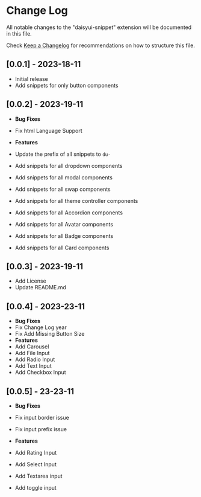 # Change Log

All notable changes to the "daisyui-snippet" extension will be documented in this file.

Check [Keep a Changelog](http://keepachangelog.com/) for recommendations on how to structure this file.

## [0.0.1] - 2023-18-11

-   Initial release
-   Add snippets for only button components

## [0.0.2] - 2023-19-11

-   **Bug Fixes**
-   Fix html Language Support

-   **Features**
-   Update the prefix of all snippets to `du-`
-   Add snippets for all dropdown components
-   Add snippets for all modal components
-   Add snippets for all swap components
-   Add snippets for all theme controller components
-   Add snippets for all Accordion components
-   Add snippets for all Avatar components
-   Add snippets for all Badge components
-   Add snippets for all Card components

## [0.0.3] - 2023-19-11

-   Add License
-   Update README.md

## [0.0.4] - 2023-23-11

-   **Bug Fixes**
-   Fix Change Log year
-   Fix Add Missing Button Size
-   **Features**
-   Add Carousel
-   Add File Input
-   Add Radio Input
-   Add Text Input
-   Add Checkbox Input

## [0.0.5] - 23-23-11

-   **Bug Fixes**
-   Fix input border issue
-   Fix input prefix issue

-   **Features**
-   Add Rating Input
-   Add Select Input
-   Add Textarea input
-   Add toggle input
